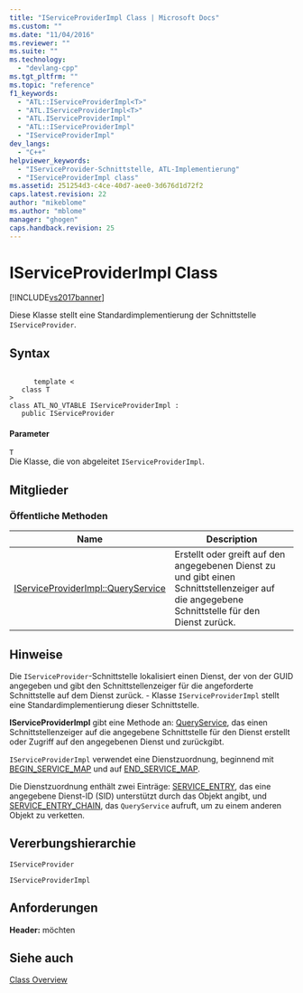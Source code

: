 ```yaml
---
title: "IServiceProviderImpl Class | Microsoft Docs"
ms.custom: ""
ms.date: "11/04/2016"
ms.reviewer: ""
ms.suite: ""
ms.technology: 
  - "devlang-cpp"
ms.tgt_pltfrm: ""
ms.topic: "reference"
f1_keywords: 
  - "ATL::IServiceProviderImpl<T>"
  - "ATL.IServiceProviderImpl<T>"
  - "ATL.IServiceProviderImpl"
  - "ATL::IServiceProviderImpl"
  - "IServiceProviderImpl"
dev_langs: 
  - "C++"
helpviewer_keywords: 
  - "IServiceProvider-Schnittstelle, ATL-Implementierung"
  - "IServiceProviderImpl class"
ms.assetid: 251254d3-c4ce-40d7-aee0-3d676d1d72f2
caps.latest.revision: 22
author: "mikeblome"
ms.author: "mblome"
manager: "ghogen"
caps.handback.revision: 25
---
```

# IServiceProviderImpl Class
[!INCLUDE[vs2017banner](../../assembler/inline/includes/vs2017banner.md)]

Diese Klasse stellt eine Standardimplementierung der Schnittstelle `IServiceProvider`.  
  
## Syntax  
  
```  
  
      template <  
   class T  
>   
class ATL_NO_VTABLE IServiceProviderImpl :  
   public IServiceProvider  
```  
  
#### Parameter  
 `T`  
 Die Klasse, die von abgeleitet `IServiceProviderImpl`.  
  
## Mitglieder  
  
### Öffentliche Methoden  
  
|Name|Description|  
|----------|-----------------|  
|[IServiceProviderImpl::QueryService](../Topic/IServiceProviderImpl::QueryService.md)|Erstellt oder greift auf den angegebenen Dienst zu und gibt einen Schnittstellenzeiger auf die angegebene Schnittstelle für den Dienst zurück.|  
  
## Hinweise  
 Die `IServiceProvider`\-Schnittstelle lokalisiert einen Dienst, der von der GUID angegeben und gibt den Schnittstellenzeiger für die angeforderte Schnittstelle auf dem Dienst zurück.  \- Klasse `IServiceProviderImpl` stellt eine Standardimplementierung dieser Schnittstelle.  
  
 **IServiceProviderImpl**  gibt eine Methode an: [QueryService](../Topic/IServiceProviderImpl::QueryService.md), das einen Schnittstellenzeiger auf die angegebene Schnittstelle für den Dienst erstellt oder Zugriff auf den angegebenen Dienst und zurückgibt.  
  
 `IServiceProviderImpl` verwendet eine Dienstzuordnung, beginnend mit [BEGIN\_SERVICE\_MAP](../Topic/BEGIN_SERVICE_MAP.md) und auf [END\_SERVICE\_MAP](../Topic/END_SERVICE_MAP.md).  
  
 Die Dienstzuordnung enthält zwei Einträge: [SERVICE\_ENTRY](../Topic/SERVICE_ENTRY.md), das eine angegebene Dienst\-ID \(SID\) unterstützt durch das Objekt angibt, und [SERVICE\_ENTRY\_CHAIN](../Topic/SERVICE_ENTRY_CHAIN.md), das `QueryService` aufruft, um zu einem anderen Objekt zu verketten.  
  
## Vererbungshierarchie  
 `IServiceProvider`  
  
 `IServiceProviderImpl`  
  
## Anforderungen  
 **Header:**  möchten  
  
## Siehe auch  
 [Class Overview](../../atl/atl-class-overview.md)